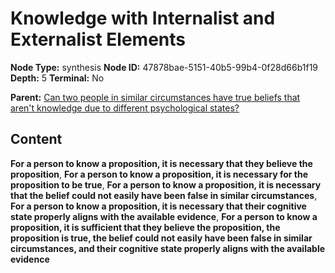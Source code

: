 # Knowledge with Internalist and Externalist Elements

**Node Type:** synthesis
**Node ID:** 47878bae-5151-40b5-99b4-0f28d66b1f19
**Depth:** 5
**Terminal:** No

**Parent:** [Can two people in similar circumstances have true beliefs that aren't knowledge due to different psychological states?](can-two-people-in-similar-circumstances-have-true-beliefs-that-arent-knowledge-due-to-different-psychological-states-antithesis-0a48ede8-7d17-44d8-8979-f9d583817794.md)

## Content

**For a person to know a proposition, it is necessary that they believe the proposition**, **For a person to know a proposition, it is necessary for the proposition to be true**, **For a person to know a proposition, it is necessary that the belief could not easily have been false in similar circumstances**, **For a person to know a proposition, it is necessary that their cognitive state properly aligns with the available evidence**, **For a person to know a proposition, it is sufficient that they believe the proposition, the proposition is true, the belief could not easily have been false in similar circumstances, and their cognitive state properly aligns with the available evidence**
